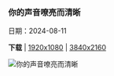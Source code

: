 ### 你的声音嘹亮而清晰

日期：2024-08-11

**下载**  |  [1920x1080](https://cn.bing.com/th?id=OHR.ElephantsAmboseli_ZH-CN7596989061_1920x1080.jpg)  |  [3840x2160](https://cn.bing.com/th?id=OHR.ElephantsAmboseli_ZH-CN7596989061_UHD.jpg)

![你的声音嘹亮而清晰](https://cn.bing.com/th?id=OHR.ElephantsAmboseli_ZH-CN7596989061_1920x1080.jpg "非洲象，肯尼亚安博塞利国家公园 (© Ruzdi Ekenheim/Getty Images)")

